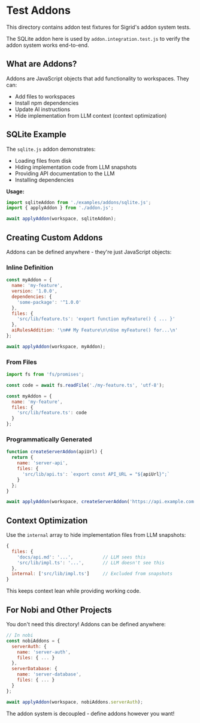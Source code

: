 # Test Addons

This directory contains addon test fixtures for Sigrid's addon system tests.

The SQLite addon here is used by `addon.integration.test.js` to verify the addon system works end-to-end.

## What are Addons?

Addons are JavaScript objects that add functionality to workspaces. They can:
- Add files to workspaces
- Install npm dependencies
- Update AI instructions
- Hide implementation from LLM context (context optimization)

## SQLite Example

The `sqlite.js` addon demonstrates:
- Loading files from disk
- Hiding implementation code from LLM snapshots
- Providing API documentation to the LLM
- Installing dependencies

**Usage:**
```javascript
import sqliteAddon from './examples/addons/sqlite.js';
import { applyAddon } from './addon.js';

await applyAddon(workspace, sqliteAddon);
```

## Creating Custom Addons

Addons can be defined anywhere - they're just JavaScript objects:

### Inline Definition
```javascript
const myAddon = {
  name: 'my-feature',
  version: '1.0.0',
  dependencies: {
    'some-package': '^1.0.0'
  },
  files: {
    'src/lib/feature.ts': 'export function myFeature() { ... }'
  },
  aiRulesAddition: '\n## My Feature\n\nUse myFeature() for...\n'
};

await applyAddon(workspace, myAddon);
```

### From Files
```javascript
import fs from 'fs/promises';

const code = await fs.readFile('./my-feature.ts', 'utf-8');

const myAddon = {
  name: 'my-feature',
  files: {
    'src/lib/feature.ts': code
  }
};
```

### Programmatically Generated
```javascript
function createServerAddon(apiUrl) {
  return {
    name: 'server-api',
    files: {
      'src/lib/api.ts': `export const API_URL = "${apiUrl}";`
    }
  };
}

await applyAddon(workspace, createServerAddon('https://api.example.com'));
```

## Context Optimization

Use the `internal` array to hide implementation files from LLM snapshots:

```javascript
{
  files: {
    'docs/api.md': '...',           // LLM sees this
    'src/lib/impl.ts': '...',       // LLM doesn't see this
  },
  internal: ['src/lib/impl.ts']     // Excluded from snapshots
}
```

This keeps context lean while providing working code.

## For Nobi and Other Projects

You don't need this directory! Addons can be defined anywhere:

```javascript
// In nobi
const nobiAddons = {
  serverAuth: {
    name: 'server-auth',
    files: { ... }
  },
  serverDatabase: {
    name: 'server-database',
    files: { ... }
  }
};

await applyAddon(workspace, nobiAddons.serverAuth);
```

The addon system is decoupled - define addons however you want!
